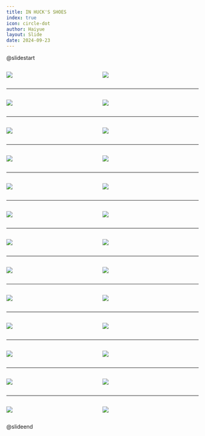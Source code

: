 ```yaml
---
title: IN HUCK'S SHOES
index: true
icon: circle-dot
author: Haiyue
layout: Slide
date: 2024-09-23
---
```

 
@slidestart

<div style="display:flex">
<div style="flex:1">

![](https://raw.githubusercontent.com/yclord/reading/refs/heads/master/english/Level-Y/IN%20HUCK'S%20SHOES/001.webp)
</div>
<div style="flex:1">

![](https://raw.githubusercontent.com/yclord/reading/refs/heads/master/english/Level-Y/IN%20HUCK'S%20SHOES/002.webp)
</div>
</div>

---

<div style="display:flex">
<div style="flex:1">

![](https://raw.githubusercontent.com/yclord/reading/refs/heads/master/english/Level-Y/IN%20HUCK'S%20SHOES/003.webp)
</div>
<div style="flex:1">

![](https://raw.githubusercontent.com/yclord/reading/refs/heads/master/english/Level-Y/IN%20HUCK'S%20SHOES/004.webp)
</div>
</div>

---

<div style="display:flex">
<div style="flex:1">

![](https://raw.githubusercontent.com/yclord/reading/refs/heads/master/english/Level-Y/IN%20HUCK'S%20SHOES/005.webp)
</div>
<div style="flex:1">

![](https://raw.githubusercontent.com/yclord/reading/refs/heads/master/english/Level-Y/IN%20HUCK'S%20SHOES/006.webp)
</div>
</div>

---

<div style="display:flex">
<div style="flex:1">

![](https://raw.githubusercontent.com/yclord/reading/refs/heads/master/english/Level-Y/IN%20HUCK'S%20SHOES/007.webp)
</div>
<div style="flex:1">

![](https://raw.githubusercontent.com/yclord/reading/refs/heads/master/english/Level-Y/IN%20HUCK'S%20SHOES/008.webp)
</div>
</div>

---

<div style="display:flex">
<div style="flex:1">

![](https://raw.githubusercontent.com/yclord/reading/refs/heads/master/english/Level-Y/IN%20HUCK'S%20SHOES/009.webp)
</div>
<div style="flex:1">

![](https://raw.githubusercontent.com/yclord/reading/refs/heads/master/english/Level-Y/IN%20HUCK'S%20SHOES/010.webp)
</div>
</div>

---

<div style="display:flex">
<div style="flex:1">

![](https://raw.githubusercontent.com/yclord/reading/refs/heads/master/english/Level-Y/IN%20HUCK'S%20SHOES/011.webp)
</div>
<div style="flex:1">

![](https://raw.githubusercontent.com/yclord/reading/refs/heads/master/english/Level-Y/IN%20HUCK'S%20SHOES/012.webp)
</div>
</div>

---

<div style="display:flex">
<div style="flex:1">

![](https://raw.githubusercontent.com/yclord/reading/refs/heads/master/english/Level-Y/IN%20HUCK'S%20SHOES/013.webp)
</div>
<div style="flex:1">

![](https://raw.githubusercontent.com/yclord/reading/refs/heads/master/english/Level-Y/IN%20HUCK'S%20SHOES/014.webp)
</div>
</div>

---

<div style="display:flex">
<div style="flex:1">

![](https://raw.githubusercontent.com/yclord/reading/refs/heads/master/english/Level-Y/IN%20HUCK'S%20SHOES/015.webp)
</div>
<div style="flex:1">

![](https://raw.githubusercontent.com/yclord/reading/refs/heads/master/english/Level-Y/IN%20HUCK'S%20SHOES/016.webp)
</div>
</div>

---

<div style="display:flex">
<div style="flex:1">

![](https://raw.githubusercontent.com/yclord/reading/refs/heads/master/english/Level-Y/IN%20HUCK'S%20SHOES/017.webp)
</div>
<div style="flex:1">

![](https://raw.githubusercontent.com/yclord/reading/refs/heads/master/english/Level-Y/IN%20HUCK'S%20SHOES/018.webp)
</div>
</div>

---

<div style="display:flex">
<div style="flex:1">

![](https://raw.githubusercontent.com/yclord/reading/refs/heads/master/english/Level-Y/IN%20HUCK'S%20SHOES/019.webp)
</div>
<div style="flex:1">

![](https://raw.githubusercontent.com/yclord/reading/refs/heads/master/english/Level-Y/IN%20HUCK'S%20SHOES/020.webp)
</div>
</div>

---

<div style="display:flex">
<div style="flex:1">

![](https://raw.githubusercontent.com/yclord/reading/refs/heads/master/english/Level-Y/IN%20HUCK'S%20SHOES/021.webp)
</div>
<div style="flex:1">

![](https://raw.githubusercontent.com/yclord/reading/refs/heads/master/english/Level-Y/IN%20HUCK'S%20SHOES/022.webp)
</div>
</div>

---

<div style="display:flex">
<div style="flex:1">

![](https://raw.githubusercontent.com/yclord/reading/refs/heads/master/english/Level-Y/IN%20HUCK'S%20SHOES/023.webp)
</div>
<div style="flex:1">

![](https://raw.githubusercontent.com/yclord/reading/refs/heads/master/english/Level-Y/IN%20HUCK'S%20SHOES/024.webp)
</div>
</div>

---

<div style="display:flex">
<div style="flex:1">

![](https://raw.githubusercontent.com/yclord/reading/refs/heads/master/english/Level-Y/IN%20HUCK'S%20SHOES/025.webp)
</div>
<div style="flex:1">

![](https://raw.githubusercontent.com/yclord/reading/refs/heads/master/english/Level-Y/IN%20HUCK'S%20SHOES/026.webp)
</div>
</div>

@slideend